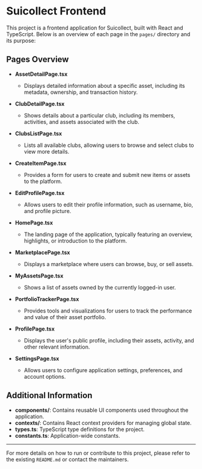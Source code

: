 # Suicollect Frontend

This project is a frontend application for Suicollect, built with React and TypeScript. Below is an overview of each page in the `pages/` directory and its purpose:

## Pages Overview

- **AssetDetailPage.tsx**
  - Displays detailed information about a specific asset, including its metadata, ownership, and transaction history.

- **ClubDetailPage.tsx**
  - Shows details about a particular club, including its members, activities, and assets associated with the club.

- **ClubsListPage.tsx**
  - Lists all available clubs, allowing users to browse and select clubs to view more details.

- **CreateItemPage.tsx**
  - Provides a form for users to create and submit new items or assets to the platform.

- **EditProfilePage.tsx**
  - Allows users to edit their profile information, such as username, bio, and profile picture.

- **HomePage.tsx**
  - The landing page of the application, typically featuring an overview, highlights, or introduction to the platform.

- **MarketplacePage.tsx**
  - Displays a marketplace where users can browse, buy, or sell assets.

- **MyAssetsPage.tsx**
  - Shows a list of assets owned by the currently logged-in user.

- **PortfolioTrackerPage.tsx**
  - Provides tools and visualizations for users to track the performance and value of their asset portfolio.

- **ProfilePage.tsx**
  - Displays the user's public profile, including their assets, activity, and other relevant information.

- **SettingsPage.tsx**
  - Allows users to configure application settings, preferences, and account options.

## Additional Information

- **components/**: Contains reusable UI components used throughout the application.
- **contexts/**: Contains React context providers for managing global state.
- **types.ts**: TypeScript type definitions for the project.
- **constants.ts**: Application-wide constants.

---

For more details on how to run or contribute to this project, please refer to the existing `README.md` or contact the maintainers.
